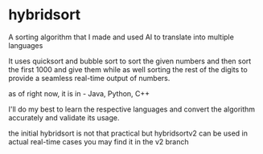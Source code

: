 # hybridsort
A sorting algorithm that I made and used AI to translate into multiple languages

It uses quicksort and bubble sort to sort the given numbers and then sort the first 1000 and give them while as well sorting the rest of the digits to provide a seamless real-time output of numbers.

as of right now, it is in -
Java, Python, C++

I'll do my best to learn the respective languages and convert the algorithm accurately and validate its usage.

the initial hybridsort is not that practical but hybridsortv2 can be used in actual real-time cases you may find it in the v2 branch

